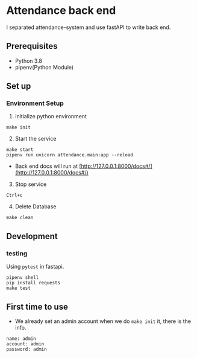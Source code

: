 # Attendance back end  

I separated attendance-system and use fastAPI to write back end.

## Prerequisites  

- Python 3.8  
- pipenv(Python Module)  

## Set up

### Environment Setup  

1. initialize python environment  

```lan=bash  
make init
```
  
2. Start the service  

```lan=bash
make start
pipenv run uvicorn attendance.main:app --reload
```  
  
- Back end docs will run at [http://127.0.0.1:8000/docs#/](http://127.0.0.1:8000/docs#/)  

3. Stop service  

```
Ctrl+c
```  
  
4. Delete Database  

```lan=bash
make clean
```  

## Development  

### testing  

Using `pytest` in fastapi.  

```lan=bash
pipenv shell
pip install requests
make test
```

## First time to use  

- We already set an admin account when we do `make init` it, there is the info.

```
name: admin
account: admin
password: admin
```
